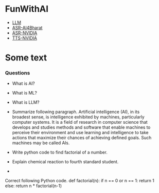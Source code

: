 # FunWithAI

- [LLM](https://chatgpt.com/)
- [ASR-AI4Bharat](https://ai4bharat.iitm.ac.in/areas/model/ASR/IndicConformer)
- [ASR-NVIDIA](https://build.nvidia.com/nvidia/parakeet-ctc-1_1b-asr)
- [TTS-NVIDIA](https://build.nvidia.com/nvidia/fastpitch-hifigan-tts)

# Some text

### Questions
- What is AI?
- What is ML?
- What is LLM?

- Summarize following paragraph. Artificial intelligence (AI), in its broadest sense, is intelligence exhibited by machines, particularly computer systems. It is a field of research in computer science that develops and studies methods and software that enable machines to perceive their environment and use learning and intelligence to take actions that maximize their chances of achieving defined goals. Such machines may be called AIs.
- Write python code to find factorial of a number.

- Explain chemical reaction to fourth standard student.
- 
Correct following Python code.
def factorial(n):
    if n == 0 or n == 1:
        return 1
    else:
        return n * factorial(n-1)

